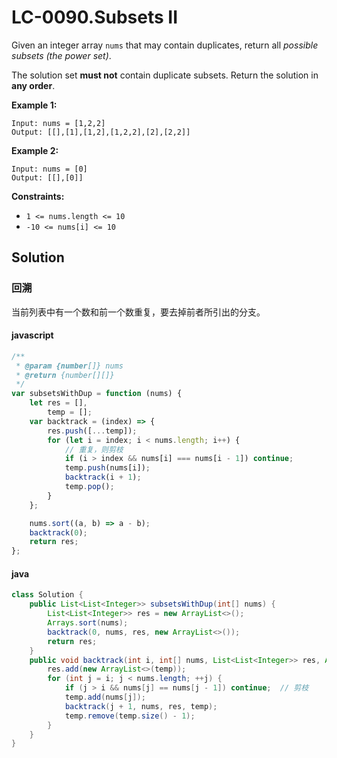 # LC-0090.Subsets II

Given an integer array `nums` that may contain duplicates, return all _possible subsets (the power set)_.

The solution set **must not** contain duplicate subsets. Return the solution in **any order**.

**Example 1:**

```text
Input: nums = [1,2,2]
Output: [[],[1],[1,2],[1,2,2],[2],[2,2]]
```

**Example 2:**

```text
Input: nums = [0]
Output: [[],[0]]
```

**Constraints:**

-   `1 <= nums.length <= 10`
-   `-10 <= nums[i] <= 10`

## Solution

### 回溯

当前列表中有一个数和前一个数重复，要去掉前者所引出的分支。

#### javascript

```javascript
/**
 * @param {number[]} nums
 * @return {number[][]}
 */
var subsetsWithDup = function (nums) {
    let res = [],
        temp = [];
    var backtrack = (index) => {
        res.push([...temp]);
        for (let i = index; i < nums.length; i++) {
            // 重复，则剪枝
            if (i > index && nums[i] === nums[i - 1]) continue;
            temp.push(nums[i]);
            backtrack(i + 1);
            temp.pop();
        }
    };

    nums.sort((a, b) => a - b);
    backtrack(0);
    return res;
};
```

#### java

```java
class Solution {
    public List<List<Integer>> subsetsWithDup(int[] nums) {
        List<List<Integer>> res = new ArrayList<>();
        Arrays.sort(nums);
        backtrack(0, nums, res, new ArrayList<>());
        return res;
    }
    public void backtrack(int i, int[] nums, List<List<Integer>> res, ArrayList<Integer> temp) {
        res.add(new ArrayList<>(temp));
        for (int j = i; j < nums.length; ++j) {
            if (j > i && nums[j] == nums[j - 1]) continue;	// 剪枝
            temp.add(nums[j]);
            backtrack(j + 1, nums, res, temp);
            temp.remove(temp.size() - 1);
        }
    }
}
```
